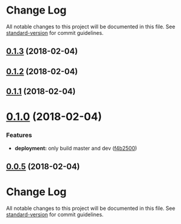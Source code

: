 # Change Log

All notable changes to this project will be documented in this file. See [standard-version](https://github.com/conventional-changelog/standard-version) for commit guidelines.

<a name="0.1.3"></a>
## [0.1.3](https://github.com/ammonix/redux-state-observable/compare/v0.1.2...v0.1.3) (2018-02-04)



<a name="0.1.2"></a>
## [0.1.2](https://github.com/ammonix/redux-state-observable/compare/v0.1.1...v0.1.2) (2018-02-04)



<a name="0.1.1"></a>
## [0.1.1](https://github.com/ammonix/redux-state-observable/compare/v0.1.0...v0.1.1) (2018-02-04)



<a name="0.1.0"></a>
# [0.1.0](https://github.com/ammonix/redux-state-observable/compare/v0.0.5...v0.1.0) (2018-02-04)



### Features

* **deployment:** only build master and dev ([f4b2500](https://github.com/ammonix/redux-state-observable/commit/f4b2500))


<a name="0.0.5"></a>
## [0.0.5](https://github.com/ammonix/redux-state-observable/compare/v0.0.4...v0.0.5) (2018-02-04)



# Change Log

All notable changes to this project will be documented in this file. See [standard-version](https://github.com/conventional-changelog/standard-version) for commit guidelines.
